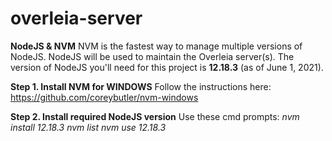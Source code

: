 # overleia-server

**NodeJS & NVM** 
NVM is the fastest way to manage multiple versions of NodeJS. NodeJS will be used to maintain the Overleia server(s). 
The version of NodeJS you'll need for this project is **12.18.3** (as of June 1, 2021). 

  **Step 1. Install NVM for WINDOWS**
  Follow the instructions here: https://github.com/coreybutler/nvm-windows

  **Step 2. Install required NodeJS version** 
  Use these cmd prompts: 
    *nvm install 12.18.3*
    *nvm list*
    *nvm use 12.18.3* 
